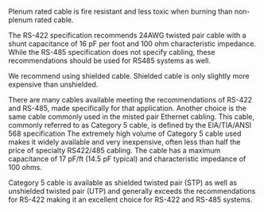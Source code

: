Plenum rated cable is fire resistant and less toxic when burning than non-plenum rated cable. 

The RS-422 specification recommends 24AWG twisted pair cable with a shunt capacitance of 16 pF per foot and 100 ohm characteristic impedance. While the RS-485 specification does not specify cabling, these recommendations should be used for RS485 systems as well.

We recommend using shielded cable. Shielded cable is only slightly more expensive than unshielded.

There are many cables available meeting the recommendations of RS-422 and RS-485, made specifically for that application. Another choice is the same cable commonly used in the misted pair Ethernet cabling. This cable, commonly referred to as Category 5 cable, is defined by the ElA/TIA/ANSI 568 specification The extremely high volume of Category 5 cable used makes it widely available and very inexpensive, often less than half the price of specialty RS422/485 cabling. The cable has a maximum capacitance of 17 pF/ft (14.5 pF typical) and characteristic impedance of 100 ohms.

Category 5 cable is available as shielded twisted pair (STP) as well as unshielded twisted pair (UTP) and generally exceeds the recommendations for RS-422 making it an excellent choice for RS-422 and RS-485 systems.
